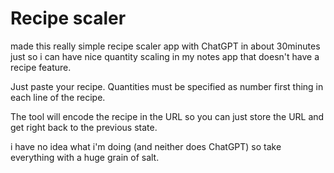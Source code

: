# Recipe scaler

made this really simple recipe scaler app with ChatGPT in about 30minutes just so i can have nice quantity scaling in my notes app that doesn't have a recipe feature.

Just paste your recipe.
Quantities must be specified as number first thing in each line of the recipe.

The tool will encode the recipe in the URL so you can just store the URL and get right back to the previous state.

i have no idea what i'm doing (and neither does ChatGPT) so take everything with a huge grain of salt.
